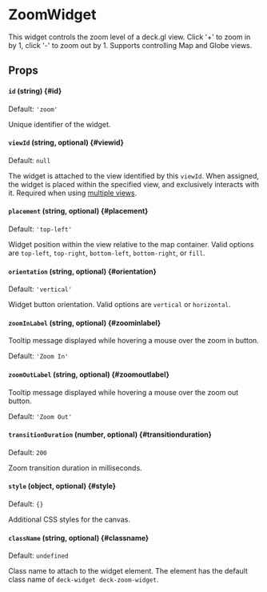 # ZoomWidget

This widget controls the zoom level of a deck.gl view. Click '+' to zoom in by 1, click '-' to zoom out by 1. Supports controlling Map and Globe views.

## Props

#### `id` (string) {#id}

Default: `'zoom'`

Unique identifier of the widget.

#### `viewId` (string, optional) {#viewid}

Default: `null`

The widget is attached to the view identified by this `viewId`. When assigned, the widget is placed within the specified view, and  exclusively interacts with it. Required when using [multiple views](../../developer-guide/views.md#using-multiple-views).

#### `placement` (string, optional) {#placement}

Default: `'top-left'`

Widget position within the view relative to the map container. Valid options are `top-left`, `top-right`, `bottom-left`, `bottom-right`, or `fill`.

#### `orientation` (string, optional) {#orientation}

Default: `'vertical'`

Widget button orientation. Valid options are `vertical` or `horizontal`.

#### `zoomInLabel` (string, optional) {#zoominlabel}

Tooltip message displayed while hovering a mouse over the zoom in button.

Default: `'Zoom In'`

#### `zoomOutLabel` (string, optional) {#zoomoutlabel}

Tooltip message displayed while hovering a mouse over the zoom out button.

Default: `'Zoom Out'`

#### `transitionDuration` (number, optional) {#transitionduration}

Default: `200`

Zoom transition duration in milliseconds.

#### `style` (object, optional) {#style}

Default: `{}`

Additional CSS styles for the canvas.

#### `className` (string, optional) {#classname}

Default: `undefined`

Class name to attach to the widget element. The element has the default class name of `deck-widget deck-zoom-widget`.